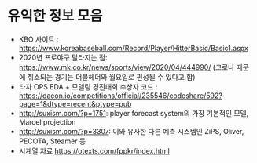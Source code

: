 # 유익한 정보 모음

- KBO 사이트 : https://www.koreabaseball.com/Record/Player/HitterBasic/Basic1.aspx
- 2020년 프로야구 달라지는 점: https://www.mk.co.kr/news/sports/view/2020/04/444990/
(코로나 때문에 취소되는 경기는 더블헤더와 월요일로 편성될 수 있다고 함)
- 타자 OPS EDA + 모델링 경진대회 수상자 코드 : https://dacon.io/competitions/official/235546/codeshare/592?page=1&dtype=recent&ptype=pub
- http://suxism.com/?p=1751: player forecast system의 가장 기본적인 모델, Marcel projection
- http://suxism.com/?p=3307: 이와 유사한 다른 예측 시스템인 ZiPS, Oliver, PECOTA, Steamer 등
- 시계열 자료 https://otexts.com/fppkr/index.html
